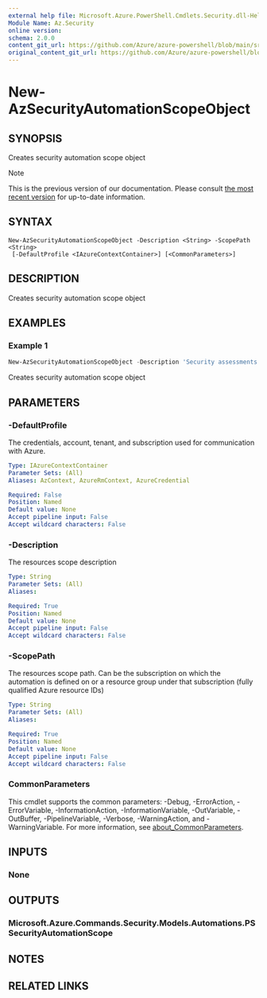 ```yaml
---
external help file: Microsoft.Azure.PowerShell.Cmdlets.Security.dll-Help.xml
Module Name: Az.Security
online version: 
schema: 2.0.0
content_git_url: https://github.com/Azure/azure-powershell/blob/main/src/Security/Security/help/New-AzSecurityAutomationScopeObject.md
original_content_git_url: https://github.com/Azure/azure-powershell/blob/main/src/Security/Security/help/New-AzSecurityAutomationScopeObject.md
---
```


# New-AzSecurityAutomationScopeObject

## SYNOPSIS
Creates security automation scope object

> [!NOTE]
>This is the previous version of our documentation. Please consult [the most recent version](/powershell/module/az.security/new-azsecurityautomationscopeobject) for up-to-date information.

## SYNTAX

```
New-AzSecurityAutomationScopeObject -Description <String> -ScopePath <String>
 [-DefaultProfile <IAzureContextContainer>] [<CommonParameters>]
```

## DESCRIPTION
Creates security automation scope object

## EXAMPLES

### Example 1
```powershell
New-AzSecurityAutomationScopeObject -Description 'Security assessments that relate to the resource group myResourceGroup within the subscription a5caac9c-5c04-49af-b3d0-e204f40345d5'  -ScopePath '/subscriptions/a5caac9c-5c04-49af-b3d0-e204f40345d5/resourceGroups/myResourceGroup'
```

Creates security automation scope object

## PARAMETERS

### -DefaultProfile
The credentials, account, tenant, and subscription used for communication with Azure.

```yaml
Type: IAzureContextContainer
Parameter Sets: (All)
Aliases: AzContext, AzureRmContext, AzureCredential

Required: False
Position: Named
Default value: None
Accept pipeline input: False
Accept wildcard characters: False
```

### -Description
The resources scope description

```yaml
Type: String
Parameter Sets: (All)
Aliases:

Required: True
Position: Named
Default value: None
Accept pipeline input: False
Accept wildcard characters: False
```

### -ScopePath
The resources scope path.
Can be the subscription on which the automation is defined on or a resource group under that subscription (fully qualified Azure resource IDs)

```yaml
Type: String
Parameter Sets: (All)
Aliases:

Required: True
Position: Named
Default value: None
Accept pipeline input: False
Accept wildcard characters: False
```

### CommonParameters
This cmdlet supports the common parameters: -Debug, -ErrorAction, -ErrorVariable, -InformationAction, -InformationVariable, -OutVariable, -OutBuffer, -PipelineVariable, -Verbose, -WarningAction, and -WarningVariable. For more information, see [about_CommonParameters](http://go.microsoft.com/fwlink/?LinkID=113216).

## INPUTS

### None

## OUTPUTS

### Microsoft.Azure.Commands.Security.Models.Automations.PSSecurityAutomationScope

## NOTES

## RELATED LINKS

